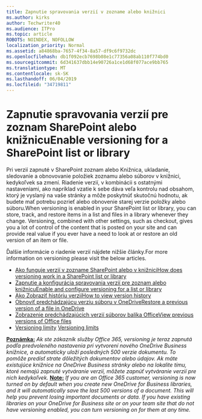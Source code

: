 ```yaml
---
title: Zapnutie spravovania verzií v zozname alebo knižnici
ms.author: kirks
author: Techwriter40
ms.audience: ITPro
ms.topic: article
ROBOTS: NOINDEX, NOFOLLOW
localization_priority: Normal
ms.assetid: a84868ba-7657-4f34-8a57-df9c6f9732dc
ms.openlocfilehash: db1f092ecb7698b08e1c77356a08ab110f774bd0
ms.sourcegitcommit: 6d341637dbb14e90726a1ce1d68f077ace9bb765
ms.translationtype: MT
ms.contentlocale: sk-SK
ms.lasthandoff: 06/04/2019
ms.locfileid: "34719811"
---
```

# <a name="enable-versioning-for-a-sharepoint-list-or-library"></a><span data-ttu-id="3f98c-102">Zapnutie spravovania verzií pre zoznam SharePoint alebo knižnicu</span><span class="sxs-lookup"><span data-stu-id="3f98c-102">Enable versioning for a SharePoint list or library</span></span>


<p><span data-ttu-id="3f98c-103"><span style="mso-bidi-font-family: Calibri; mso-bidi-theme-font: minor-latin;">Pri verzií zapnuté v SharePoint zoznam alebo Knižnica, ukladanie, sledovanie a obnovovanie položiek zoznamu alebo súborov v knižnici, kedykoľvek sa zmení. Riadenie verzií, v kombinácii s ostatnými nastaveniami, ako napríklad vzatie k sebe dáva veľa kontrolu nad obsahom, ktorý je vyslaný na vaše stránky a môže poskytnúť skutočnú hodnotu, ak budete mať potrebu pozrieť alebo obnovenie starej verzie položky alebo súboru.</span></span><span class="sxs-lookup"><span data-stu-id="3f98c-103"><span style="mso-bidi-font-family: Calibri; mso-bidi-theme-font: minor-latin;">When versioning is enabled in your SharePoint list or library, you can store, track, and restore items in a list and files in a library whenever they change. Versioning, combined with other settings, such as checkout, gives you a lot of control of the content that is posted on your site and can provide real value if you ever have a need to look at or restore an old version of an item or file.</span></span></span></p> <p><span data-ttu-id="3f98c-104"><span style="mso-bidi-font-family: Calibri; mso-bidi-theme-font: minor-latin;">Ďalšie informácie o riadenie verzií nájdete nižšie články.</span></span><span class="sxs-lookup"><span data-stu-id="3f98c-104"><span style="mso-bidi-font-family: Calibri; mso-bidi-theme-font: minor-latin;">For more information on versioning please visit the below articles.</span></span></span></p> <ul> <li><span data-ttu-id="3f98c-105"><span style="mso-bidi-font-family: Calibri; mso-bidi-theme-font: minor-latin;"><a href="https://support.office.com/en-us/article/how-does-versioning-work-in-a-sharepoint-list-or-library-0f6cd105-974f-44a4-aadb-43ac5bdfd247">Ako funguje verzií v zozname SharePoint alebo v knižnici</a></span></span><span class="sxs-lookup"><span data-stu-id="3f98c-105"><span style="mso-bidi-font-family: Calibri; mso-bidi-theme-font: minor-latin;"><a href="https://support.office.com/en-us/article/how-does-versioning-work-in-a-sharepoint-list-or-library-0f6cd105-974f-44a4-aadb-43ac5bdfd247">How does versioning work in a SharePoint list or library</a></span></span></span></li> <li><span data-ttu-id="3f98c-106"><span style="mso-bidi-font-family: Calibri; mso-bidi-theme-font: minor-latin;"><a href="https://support.office.com/en-us/article/enable-and-configure-versioning-for-a-list-or-library-1555d642-23ee-446a-990a-bcab618c7a37?ocmsassetID=HA102772148&amp;CTT=3&amp;CorrelationId=52441bb1-a619-4375-89d5-19d28769890f&amp;ui=en-US&amp;rs=en-US&amp;ad=US">Zapnutie a konfigurácia spravovania verzií pre zoznam alebo knižnicu</a></span></span><span class="sxs-lookup"><span data-stu-id="3f98c-106"><span style="mso-bidi-font-family: Calibri; mso-bidi-theme-font: minor-latin;"><a href="https://support.office.com/en-us/article/enable-and-configure-versioning-for-a-list-or-library-1555d642-23ee-446a-990a-bcab618c7a37?ocmsassetID=HA102772148&amp;CTT=3&amp;CorrelationId=52441bb1-a619-4375-89d5-19d28769890f&amp;ui=en-US&amp;rs=en-US&amp;ad=US">Enable and configure versioning for a list or library</a></span></span></span></li> <li><span data-ttu-id="3f98c-107"><span style="mso-bidi-font-family: Calibri; mso-bidi-theme-font: minor-latin;"><a href="https://support.office.com/en-us/article/View-the-version-history-of-an-item-or-file-in-a-list-or-library-53262060-5092-424D-A50B-C798B0EC32B1">Ako Zobraziť históriu verzií</a></span></span><span class="sxs-lookup"><span data-stu-id="3f98c-107"><span style="mso-bidi-font-family: Calibri; mso-bidi-theme-font: minor-latin;"><a href="https://support.office.com/en-us/article/View-the-version-history-of-an-item-or-file-in-a-list-or-library-53262060-5092-424D-A50B-C798B0EC32B1">How to view version history</a> </span></span></span></li> <li><span data-ttu-id="3f98c-108"><span style="mso-bidi-font-family: Calibri; mso-bidi-theme-font: minor-latin;"><a href="https://support.office.com/en-us/article/restore-a-previous-version-of-a-file-in-onedrive-159cad6d-d76e-4981-88ef-de6e96c93893?ui=en-US&amp;rs=en-US&amp;ad=US">Obnoviť predchádzajúcu verziu súboru v OneDrive</a></span></span><span class="sxs-lookup"><span data-stu-id="3f98c-108"><span style="mso-bidi-font-family: Calibri; mso-bidi-theme-font: minor-latin;"><a href="https://support.office.com/en-us/article/restore-a-previous-version-of-a-file-in-onedrive-159cad6d-d76e-4981-88ef-de6e96c93893?ui=en-US&amp;rs=en-US&amp;ad=US">Restore a previous version of a file in OneDrive</a></span></span></span></li> <li><span data-ttu-id="3f98c-109"><span style="mso-bidi-font-family: Calibri; mso-bidi-theme-font: minor-latin;"><a href="https://support.office.com/en-us/article/view-previous-versions-of-office-files-5c1e076f-a9c9-41b8-8ace-f77b9642e2c2">Zobrazenie predchádzajúcich verzií súborov balíka Office</a></span></span><span class="sxs-lookup"><span data-stu-id="3f98c-109"><span style="mso-bidi-font-family: Calibri; mso-bidi-theme-font: minor-latin;"><a href="https://support.office.com/en-us/article/view-previous-versions-of-office-files-5c1e076f-a9c9-41b8-8ace-f77b9642e2c2">View previous versions of Office files</a></span></span></span></li> <li><span data-ttu-id="3f98c-110"><span style="mso-bidi-font-family: Calibri; mso-bidi-theme-font: minor-latin;"><a href="https://docs.microsoft.com/en-us/office365/servicedescriptions/sharepoint-online-service-description/sharepoint-online-limits">Versioning limity</a>&nbsp;</span></span><span class="sxs-lookup"><span data-stu-id="3f98c-110"><span style="mso-bidi-font-family: Calibri; mso-bidi-theme-font: minor-latin;"><a href="https://docs.microsoft.com/en-us/office365/servicedescriptions/sharepoint-online-service-description/sharepoint-online-limits">Versioning limits</a>&nbsp;</span></span></span></li> </ul> <p><span data-ttu-id="3f98c-111"><strong style="mso-bidi-font-weight: normal;"><u><span style="mso-bidi-font-family: Calibri; mso-bidi-theme-font: minor-latin;">Poznámka:</span></u></strong> <span style="mso-bidi-font-family: Calibri; mso-bidi-theme-font: minor-latin;"> <em style="mso-bidi-font-style: normal;">Ak ste zákazník služby Office 365, versioning je teraz zapnutá podľa predvoleného nastavenia pri vytvorení nového OneDrive Business knižnice, a automaticky uloží posledných 500 verzie dokumentu. To pomôže predísť strate dôležitých dokumentov alebo údajov. Ak máte existujúce knižnice na OneDrive Business stránky alebo na lokalite tímu, ktoré nemajú zapnuté vytváranie verzií, môžete zapnúť vytváranie verzií pre nich kedykoľvek.</em> </span></span><span class="sxs-lookup"><span data-stu-id="3f98c-111"><strong style="mso-bidi-font-weight: normal;"><u><span style="mso-bidi-font-family: Calibri; mso-bidi-theme-font: minor-latin;">Note:</span></u></strong><span style="mso-bidi-font-family: Calibri; mso-bidi-theme-font: minor-latin;"> <em style="mso-bidi-font-style: normal;">If you are an Office 365 customer, versioning is now turned on by default when you create new OneDrive for Business libraries, and it will automatically save the last 500 versions of a document. This will help you prevent losing important documents or data. If you have existing libraries on your OneDrive for Business site or on your team site that do not have versioning enabled, you can turn versioning on for them at any time.</em></span></span></span></p>


